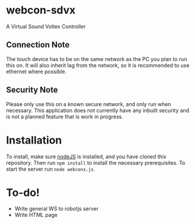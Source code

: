 # webcon-sdvx

A Virtual Sound Voltex Controller

## Connection Note

The touch device has to be on the same network as the PC you plan to run this on.
It will also inherit lag from the network, so it is recommended to use ethernet where possible.

## Security Note

Please only use this on a known secure network, and only run when necessary.
This application does not currently have any inbuilt security and is not a planned feature that is work in progress.

# Installation

To install, make sure [nodeJS](https://nodejs.org/en/download/ "Click here to goto the nodeJS download page") is installed, and you have cloned this repository. Then run `npm install` to install the necessary prerequisites. To start the server run `node webconx.js`.

# To-do!

- Write general WS to robotjs server
- Write HTML page
